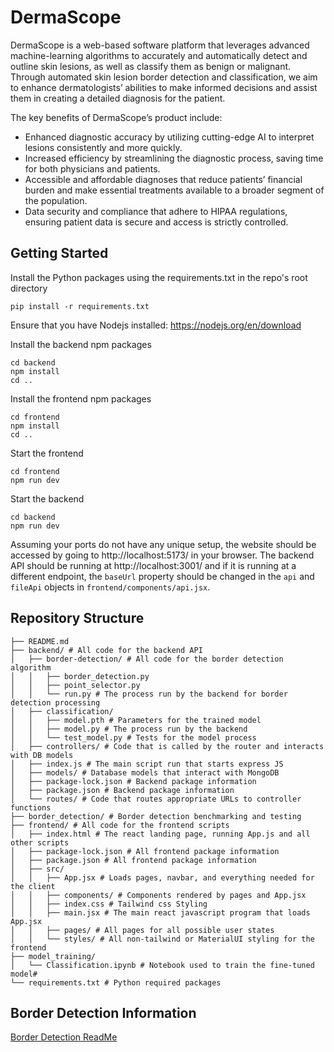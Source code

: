 # DermaScope

DermaScope is a web-based software platform that leverages advanced machine-learning algorithms to accurately and automatically detect and outline skin lesions, as well as classify them as benign or malignant. Through automated skin lesion border detection and classification, we aim to enhance dermatologists’ abilities to make informed decisions and assist them in creating a detailed diagnosis for the patient.

The key benefits of DermaScope’s product include:
- Enhanced diagnostic accuracy by utilizing cutting-edge AI to interpret lesions consistently and more quickly.
- Increased efficiency by streamlining the diagnostic process, saving time for both physicians and patients.
- Accessible and affordable diagnoses that reduce patients’ financial burden and make essential treatments available to a broader segment of the population.
- Data security and compliance that adhere to HIPAA regulations, ensuring patient data is secure and access is strictly controlled.

## Getting Started
Install the Python packages using the requirements.txt in the repo's root directory
```
pip install -r requirements.txt
```

Ensure that you have Nodejs installed: https://nodejs.org/en/download

Install the backend npm packages
```
cd backend
npm install
cd ..
```

Install the frontend npm packages
```
cd frontend
npm install
cd ..
```

Start the frontend
```
cd frontend
npm run dev
```

Start the backend
```
cd backend
npm run dev
```

Assuming your ports do not have any unique setup, the website should be accessed by going to http://localhost:5173/ in your browser. The backend API should be running at http://localhost:3001/ and if it is running at a different endpoint, the `baseUrl` property should be changed in the `api` and `fileApi` objects in `frontend/components/api.jsx`.

## Repository Structure
```
├── README.md
├── backend/ # All code for the backend API
│   ├── border-detection/ # All code for the border detection algorithm
│   │   ├── border_detection.py
│   │   ├── point_selector.py
│   │   └── run.py # The process run by the backend for border detection processing
│   ├── classification/
│   │   ├── model.pth # Parameters for the trained model
│   │   ├── model.py # The process run by the backend
│   │   └── test_model.py # Tests for the model process
│   ├── controllers/ # Code that is called by the router and interacts with DB models
│   ├── index.js # The main script run that starts express JS
│   ├── models/ # Database models that interact with MongoDB
│   ├── package-lock.json # Backend package information
│   ├── package.json # Backend package information
│   └── routes/ # Code that routes appropriate URLs to controller functions
├── border_detection/ # Border detection benchmarking and testing
├── frontend/ # All code for the frontend scripts
│   ├── index.html # The react landing page, running App.js and all other scripts
│   ├── package-lock.json # All frontend package information
│   ├── package.json # All frontend package information
│   ├── src/
│   │   ├── App.jsx # Loads pages, navbar, and everything needed for the client
│   │   ├── components/ # Components rendered by pages and App.jsx
│   │   ├── index.css # Tailwind css Styling
│   │   ├── main.jsx # The main react javascript program that loads App.jsx
│   │   ├── pages/ # All pages for all possible user states
│   │   └── styles/ # All non-tailwind or MaterialUI styling for the frontend
├── model_training/
│   └── Classification.ipynb # Notebook used to train the fine-tuned model#
└── requirements.txt # Python required packages
```

## Border Detection Information
[Border Detection ReadMe](border_detection/README.md)
